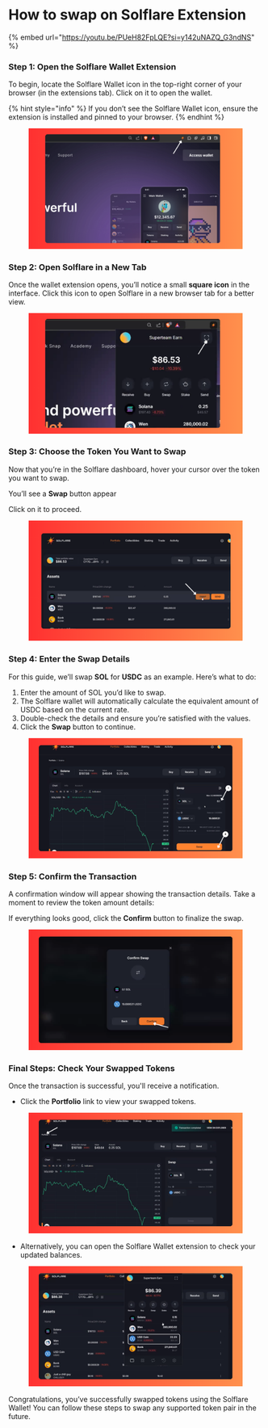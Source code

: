 # How to swap on Solflare Extension



{% embed url="https://youtu.be/PUeH82FpLQE?si=y142uNAZQ_G3ndNS" %}

### **Step 1: Open the Solflare Wallet Extension**

To begin, locate the Solflare Wallet icon in the top-right corner of your browser (in the extensions tab). Click on it to open the wallet.

{% hint style="info" %}
If you don’t see the Solflare Wallet icon, ensure the extension is installed and pinned to your browser.
{% endhint %}

<figure><img src="../../../.gitbook/assets/solfare swap1.png" alt=""><figcaption></figcaption></figure>

### Step 2: Open Solflare in a New Tab

Once the wallet extension opens, you’ll notice a small **square icon** in the interface. Click this icon to open Solflare in a new browser tab for a better view.

<figure><img src="../../../.gitbook/assets/solflare swap2.png" alt=""><figcaption></figcaption></figure>

### **Step 3: Choose the Token You Want to Swap**

Now that you’re in the Solflare dashboard, hover your cursor over the token you want to swap.&#x20;

You’ll see a **Swap** button appear

Click on it to proceed.

<figure><img src="../../../.gitbook/assets/solflare3.png" alt=""><figcaption></figcaption></figure>

### Step 4: Enter the Swap Details

For this guide, we’ll swap **SOL** for **USDC** as an example. Here’s what to do:

1. Enter the amount of SOL you’d like to swap.
2. The Solflare wallet will automatically calculate the equivalent amount of USDC based on the current rate.
3. Double-check the details and ensure you’re satisfied with the values.
4. Click the **Swap** button to continue.

<figure><img src="../../../.gitbook/assets/solflareswap4.png" alt=""><figcaption></figcaption></figure>

### **Step 5: Confirm the Transaction**

A confirmation window will appear showing the transaction details. Take a moment to review the token amount details:

If everything looks good, click the **Confirm** button to finalize the swap.

<figure><img src="../../../.gitbook/assets/solflareswap 5.png" alt=""><figcaption></figcaption></figure>

### Final Steps: Check Your Swapped Tokens

Once the transaction is successful, you'll receive a notification.

* Click the **Portfolio** link to view your swapped tokens.

<figure><img src="../../../.gitbook/assets/solflare swap 6.png" alt=""><figcaption></figcaption></figure>

* Alternatively, you can open the Solflare Wallet extension to check your updated balances.

<figure><img src="../../../.gitbook/assets/solflare swap 5.png" alt=""><figcaption></figcaption></figure>

Congratulations, you’ve successfully swapped tokens using the Solflare Wallet! You can follow these steps to swap any supported token pair in the future.

